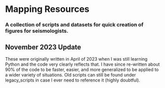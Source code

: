 # Mapping Resources
### A collection of scripts and datasets for quick creation of figures for seismologists.

## November 2023 Update
These were originally written in April of 2023 when I was still learning Python and the code very clearly reflects that. I have since re-written about 90% of the code to be faster, easier, and more generalized to be applied to a wider variety of situations. Old scripts can still be found under legacy_scripts in case I ever need to reference it (highly doubtful).
